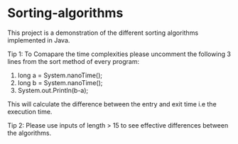 # Sorting-algorithms

This project is a demonstration of the different sorting algorithms implemented in Java.

Tip 1:
To Comapare the time complexities please uncomment the following 3 lines from the sort method of every program:

1) long a = System.nanoTime();
2) long b = System.nanoTime();
3) System.out.Println(b-a);

This will calculate the difference between the entry and exit time i.e the execution time.

Tip 2:
Please use inputs of length > 15 to see effective differences between the algorithms.
